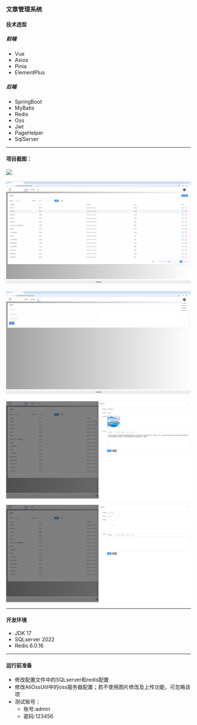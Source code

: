 ### 文章管理系统

#### 技术选型

##### 前端

- Vue
- Axios
- Pinia
- ElementPlus

##### 后端

- SpringBoot
- MyBatis
- Redis
- Oss
- Jwt
- PageHelper
- SqlServer

---

#### 项目截图：

![](https://github.com/sage-gezi/articleManagement/blob/master/readme-img/%E6%88%AA%E5%B1%8F2024-07-13%2011.09.34.png?raw=true)

![截屏2024-07-13 11.07.17](https://github.com/sage-gezi/articleManagement/blob/master/readme-img/%E6%88%AA%E5%B1%8F2024-07-13%2011.07.17.png?raw=true)

![截屏2024-07-13 11.09.20](https://github.com/sage-gezi/articleManagement/blob/master/readme-img/%E6%88%AA%E5%B1%8F2024-07-13%2011.09.20.png?raw=true)

![截屏2024-07-13 11.04.55](https://github.com/sage-gezi/articleManagement/blob/master/readme-img/%E6%88%AA%E5%B1%8F2024-07-13%2011.04.55.png?raw=true)

![截屏2024-07-13 11.05.20](https://github.com/sage-gezi/articleManagement/blob/master/readme-img/%E6%88%AA%E5%B1%8F2024-07-13%2011.05.20.png?raw=true)

---

#### 开发环境

- JDK 17
- SQLserver 2022
- Redis 6.0.16

---

#### 运行前准备

- 修改配置文件中的SQLserver和redis配置
- 修改AliOssUtil中的oss服务器配置；若不使用图片修改及上传功能，可忽略该项
- 测试账号：
  - 账号:admin
  - 密码:123456

